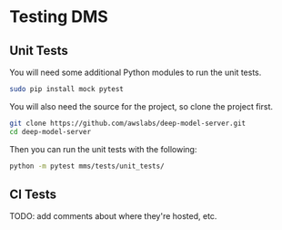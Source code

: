 # Testing DMS

## Unit Tests

You will need some additional Python modules to run the unit tests.

```bash
sudo pip install mock pytest
```

You will also need the source for the project, so clone the project first.

```bash
git clone https://github.com/awslabs/deep-model-server.git
cd deep-model-server
```

Then you can run the unit tests with the following:

```bash
python -m pytest mms/tests/unit_tests/
```
## CI Tests

TODO: add comments about where they're hosted, etc.
